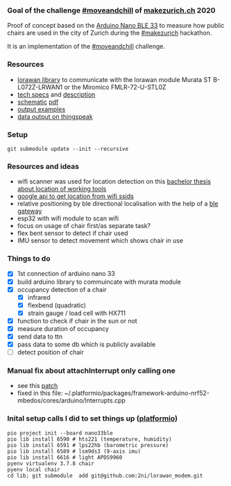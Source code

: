 ### Goal of the challenge [#moveandchill](https://makezurich.ch/start/2/) of [makezurich.ch](https://makezurich.ch) 2020
Proof of concept based on the [Arduino Nano BLE 33](https://github.com/yene/Nano-33-BLE-Sense) to measure how public chairs are used in the city of Zurich during the [#makezurich](https://makezurich.ch/) hackathon.

It is an implementation of the [#moveandchill](https://makezurich.ch/start/2/) challenge.

### Resources
- [lorawan library](https://github.com/2ni/lorawan_modem) to communicate with the lorawan module Murata ST B-L072Z-LRWAN1 or the Miromico FMLR-72-U-STL0Z
- [tech specs](https://makezurich.ch/techspecs/) and [description](https://github.com/make-zurich/makezurich-hardware-intro#arduino-nano-33-ble-sense)
- [schematic](https://easyeda.com/vkbs/makezurich-moveandchill) [pdf](schematic/Schematic_makezurich-moveandchill_2020-10-31_12-12-48.pdf)
- [output examples](examples/)
- [data output on thingspeak](https://thingspeak.com/channels/1213808)

### Setup
```
git submodule update --init --recursive
```

### Resources and ideas
- wifi scanner was used for location detection on this [bachelor thesis about location of working tools](https://www.fhnw.ch/plattformen/bachelor20/IMVS29/index.html)
- [google api to get location from wifi ssids](https://developers.google.com/maps/documentation/geolocation/overview#wifi_access_point_object)
- relative positioning by ble directional localisation with the help of a [ble gateway](https://thingoo.en.alibaba.com/product/62091463696-233065917/ble_5_1_asset_tracking_bluetooth_gateway_for_AOA_AOE_directional_location.html)
- esp32 with wifi module to scan wifi
- focus on usage of chair first/as separate task?
- flex bent sensor to detect if chair used
- IMU sensor to detect movement which shows chair in use

### Things to do
- [X] 1st connection of arduino nano 33
- [X] build arduino library to commuincate with murata module
- [X] occupancy detection of a chair
  - [X] infrared
  - [X] flexbend (quadratic)
  - [X] strain gauge / load cell with HX711
- [X] function to check if chair in the sun or not
- [X] measure duration of occupancy
- [X] send data to ttn
- [X] pass data to some db which is publicly available
- [ ] detect position of chair

### Manual fix about attachInterrupt only calling one
- see this [patch](https://github.com/arduino/ArduinoCore-nRF528x-mbedos/pull/69/commits/af5d3d43ae435e392a985e1b7b18491b74b33a5b)
- fixed in this file: ~/.platformio/packages/framework-arduino-nrf52-mbedos/cores/arduino/Interrupts.cpp

### Inital setup calls I did to set things up ([platformio](https://docs.platformio.org/en/latest/core/quickstart.html))
```
pio project init --board nano33ble
pio lib install 6590 # hts221 (temperature, humidity) 
pio lib install 6591 # lps22hb (barometric pressure)
pio lib install 6589 # lsm9ds3 (9-axis imu)
pio lib install 6616 # light APDS9960
pyenv virtualenv 3.7.8 chair
pyenv local chair
cd lib; git submodule  add git@github.com:2ni/lorawan_modem.git
```
